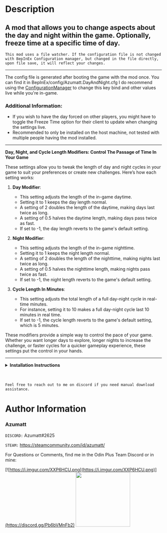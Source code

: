 # Description

## A mod that allows you to change aspects about the day and night within the game. Optionally, freeze time at a specific time of day.

`This mod uses a file watcher. If the configuration file is not changed with BepInEx Configuration manager, but changed in the file directly, upon file save, it will reflect your changes.`


---

The config file is generated after booting the game with the mod once. You can find it in BepInEx/config/Azumatt.DayAndNight.cfg
I do recommend using the [ConfigurationManager](https://thunderstore.io/c/sunkenland/p/Azumatt/BepInEx_ConfigurationManager/) to change this key bind and other values live while you're in-game.


### Additional Information:

- If you wish to have the day forced on other players, you might have to toggle the Freeze Time option for their client to update when changing the settings live.
- Recommended to only be installed on the host machine, not tested with multiple people having the mod installed.
---

**Day, Night, and Cycle Length Modifiers: Control The Passage of Time In Your Game**

These settings allow you to tweak the length of day and night cycles in your game to suit your preferences or create new challenges. Here’s how each setting works:

1. **Day Modifier**:
   - This setting adjusts the length of the in-game daytime.
   - Setting it to 1 keeps the day length normal.
   - A setting of 2 doubles the length of the daytime, making days last twice as long.
   - A setting of 0.5 halves the daytime length, making days pass twice as fast.
   - If set to -1, the day length reverts to the game's default setting.

2. **Night Modifier**:
   - This setting adjusts the length of the in-game nighttime.
   - Setting it to 1 keeps the night length normal.
   - A setting of 2 doubles the length of the nighttime, making nights last twice as long.
   - A setting of 0.5 halves the nighttime length, making nights pass twice as fast.
   - If set to -1, the night length reverts to the game's default setting.

3. **Cycle Length In Minutes**:
   - This setting adjusts the total length of a full day-night cycle in real-time minutes.
   - For instance, setting it to 10 makes a full day-night cycle last 10 minutes in real time.
   - If set to -1, the cycle length reverts to the game's default setting, which is 5 minutes.

These modifiers provide a simple way to control the pace of your game. Whether you want longer days to explore, longer nights to increase the challenge, or faster cycles for a quicker gameplay experience, these settings put the control in your hands.

---


<details>
<summary><b>Installation Instructions</b></summary>

***You must have BepInEx installed correctly! I can not stress this enough.***

### Manual Installation

`Note: (Manual installation is likely how you have to do this on a server, make sure BepInEx is installed on the server correctly)`

1. **Download the latest release of BepInEx.**
2. **Extract the contents of the zip file to your game's root folder.**
3. **Download the latest release of DayAndNight from Thunderstore.io.**
4. **Extract the contents of the zip file to the `BepInEx/plugins` folder.**
5. **Launch the game.**

### Installation through r2modman or Thunderstore Mod Manager

1. **Install [r2modman](https://valheim.thunderstore.io/package/ebkr/r2modman/)
   or [Thunderstore Mod Manager](https://www.overwolf.com/app/Thunderstore-Thunderstore_Mod_Manager).**

   > For r2modman, you can also install it through the Thunderstore site.
   ![](https://i.imgur.com/s4X4rEs.png "r2modman Download")

   > For Thunderstore Mod Manager, you can also install it through the Overwolf app store
   ![](https://i.imgur.com/HQLZFp4.png "Thunderstore Mod Manager Download")
2. **Open the Mod Manager and search for "DayAndNight" under the Online
   tab. `Note: You can also search for "Azumatt" to find all my mods.`**

   `The image below shows VikingShip as an example, but it was easier to reuse the image.`

   ![](https://i.imgur.com/5CR5XKu.png)

3. **Click the Download button to install the mod.**
4. **Launch the game.**

</details>

<br>
<br>

`Feel free to reach out to me on discord if you need manual download assistance.`

# Author Information

### Azumatt

`DISCORD:` Azumatt#2625

`STEAM:` https://steamcommunity.com/id/azumatt/

For Questions or Comments, find me in the Odin Plus Team Discord or in mine:

[![https://i.imgur.com/XXP6HCU.png](https://i.imgur.com/XXP6HCU.png)](https://discord.gg/Pb6bVMnFb2)
<a href="https://discord.gg/pdHgy6Bsng"><img src="https://i.imgur.com/Xlcbmm9.png" href="https://discord.gg/pdHgy6Bsng" width="175" height="175"></a>